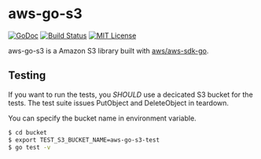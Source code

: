 # aws-go-s3

[![GoDoc](http://img.shields.io/badge/godoc-reference-blue.svg)](http://godoc.org/github.com/nabeken/aws-go-s3/bucket)
[![Build Status](https://img.shields.io/travis/nabeken/aws-go-s3/master.svg)](https://travis-ci.org/nabeken/aws-go-s3)
[![MIT License](http://img.shields.io/badge/license-MIT-blue.svg)](https://github.com/nabeken/aws-go-s3/blob/master/LICENSE)

aws-go-s3 is a Amazon S3 library built with [aws/aws-sdk-go](https://github.com/aws/aws-sdk-go).

## Testing

If you want to run the tests, you *SHOULD* use a decicated S3 bucket for the tests.
The test suite issues PutObject and DeleteObject in teardown.

You can specify the bucket name in environment variable.

```sh
$ cd bucket
$ export TEST_S3_BUCKET_NAME=aws-go-s3-test
$ go test -v
```
